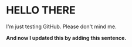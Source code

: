 # HELLO THERE

I'm just testing GitHub. Please don't mind me.

**And now I updated this by adding this sentence.**
